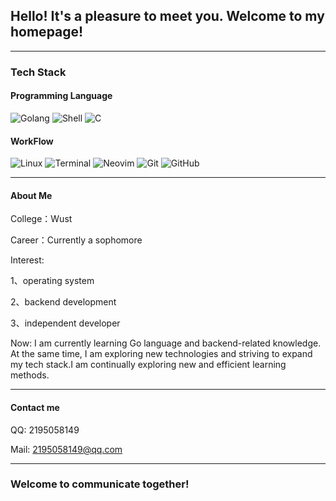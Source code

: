 ## Hello! It's a pleasure to meet you. Welcome to my homepage!

---

### Tech Stack

#### Programming Language

![Golang](https://img.shields.io/badge/-Go-00ADD8?style=flat&logo=go&logoColor=white)
![Shell](https://img.shields.io/badge/-Shell-4EAA25?style=flat&logo=gnu-bash&logoColor=white)
![C](https://img.shields.io/badge/-C_Language-00599c?style=flat&logo=c&logoColor=white)

#### WorkFlow

![Linux](https://img.shields.io/badge/-Linux-FCC624?style=flat&logo=linux&logoColor=black)
![Terminal](https://img.shields.io/badge/Terminal-%23121011.svg?style=for-the-badge&logo=gnu-bash&logoColor=white)
![Neovim](https://img.shields.io/badge/NeoVim-%2357A143.svg?&style=for-the-badge&logo=neovim&logoColor=white)
![Git](https://img.shields.io/badge/Git-%23F05033.svg?style=for-the-badge&logo=git&logoColor=white)
![GitHub](https://img.shields.io/badge/GitHub-%23121011.svg?style=for-the-badge&logo=github&logoColor=white)

---

#### About Me

College：Wust

Career：Currently a sophomore

Interest: 

1、operating system

2、backend development

3、independent developer

Now: I am currently learning Go language and backend-related knowledge. At the same time, I am exploring new technologies and striving to expand my tech stack.I am continually exploring new and efficient learning methods.

---

#### Contact me

QQ: 2195058149

Mail: 2195058149@qq.com

---

### Welcome to communicate together!

